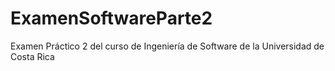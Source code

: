 # ExamenSoftwareParte2
Examen Práctico 2 del curso de Ingeniería de Software de la Universidad de Costa Rica
